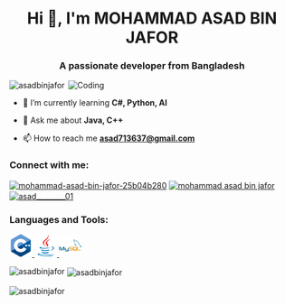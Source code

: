 <h1 align="center">Hi 👋, I'm MOHAMMAD ASAD BIN JAFOR</h1>
<h3 align="center">A passionate developer from Bangladesh</h3>
<img align="right" alt="Coding" width="400" src="https://cdn.dribbble.com/users/1162077/screenshots/3848914/programmer.gif">

<p align="left"> <img src="https://komarev.com/ghpvc/?username=asadbinjafor&label=Profile%20views&color=0e75b6&style=flat" alt="asadbinjafor" /> </p>

- 🌱 I’m currently learning **C#, Python, AI**

- 💬 Ask me about **Java, C++**

- 📫 How to reach me **asad713637@gmail.com**

<h3 align="left">Connect with me:</h3>
<p align="left">
<a href="https://linkedin.com/in/mohammad-asad-bin-jafor-25b04b280" target="blank"><img align="center" src="https://raw.githubusercontent.com/rahuldkjain/github-profile-readme-generator/master/src/images/icons/Social/linked-in-alt.svg" alt="mohammad-asad-bin-jafor-25b04b280" height="30" width="40" /></a>
<a href="https://fb.com/mohammad asad bin jafor" target="blank"><img align="center" src="https://raw.githubusercontent.com/rahuldkjain/github-profile-readme-generator/master/src/images/icons/Social/facebook.svg" alt="mohammad asad bin jafor" height="30" width="40" /></a>
<a href="https://instagram.com/asad________01" target="blank"><img align="center" src="https://raw.githubusercontent.com/rahuldkjain/github-profile-readme-generator/master/src/images/icons/Social/instagram.svg" alt="asad________01" height="30" width="40" /></a>
</p>

<h3 align="left">Languages and Tools:</h3>
<p align="left"> <a href="https://www.w3schools.com/cpp/" target="_blank" rel="noreferrer"> <img src="https://raw.githubusercontent.com/devicons/devicon/master/icons/cplusplus/cplusplus-original.svg" alt="cplusplus" width="40" height="40"/> </a> <a href="https://www.java.com" target="_blank" rel="noreferrer"> <img src="https://raw.githubusercontent.com/devicons/devicon/master/icons/java/java-original.svg" alt="java" width="40" height="40"/> </a> <a href="https://www.mysql.com/" target="_blank" rel="noreferrer"> <img src="https://raw.githubusercontent.com/devicons/devicon/master/icons/mysql/mysql-original-wordmark.svg" alt="mysql" width="40" height="40"/> </a> </p>

<p><img align="left" src="https://github-readme-stats.vercel.app/api/top-langs?username=asadbinjafor&show_icons=true&locale=en&layout=compact" alt="asadbinjafor" /></p>

<p>&nbsp;<img align="center" src="https://github-readme-stats.vercel.app/api?username=asadbinjafor&show_icons=true&locale=en" alt="asadbinjafor" /></p>

<p><img align="center" src="https://github-readme-streak-stats.herokuapp.com/?user=asadbinjafor&" alt="asadbinjafor" /></p>
